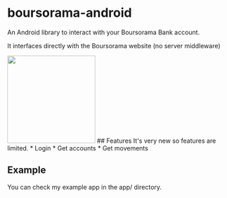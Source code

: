# boursorama-android
An Android library to interact with your Boursorama Bank account. 

It interfaces directly with the Boursorama website (no server middleware)

<img src="http://files.sauray.com/images/Screenshot_1517167834.png" width="200">
## Features
It's very new so features are limited.
* Login
* Get accounts
* Get movements

## Example
You can check my example app in the app/ directory.

